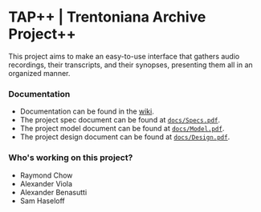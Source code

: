 # TAP++ | Trentoniana Archive Project++

This project aims to make an easy-to-use interface that gathers audio recordings, their transcripts, and their synopses, presenting them all in an organized manner.

### Documentation

* Documentation can be found in the [wiki](https://github.com/TCNJ-degoodj/stage-2b-group-11/wiki).
* The project spec document can be found at [`docs/Specs.pdf`](/docs/Specs.pdf).
* The project model document can be found at [`docs/Model.pdf`](/docs/Model.pdf).
* The project design document can be found at [`docs/Design.pdf`](/docs/Design.pdf).

### Who's working on this project?

* Raymond Chow
* Alexander Viola
* Alexander Benasutti
* Sam Haseloff
